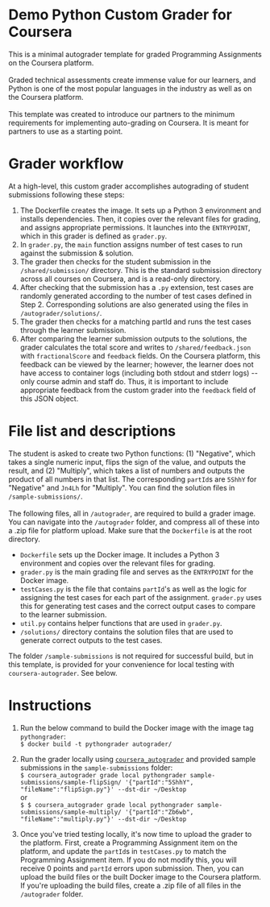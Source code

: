 # Demo Python Custom Grader for Coursera
This is a minimal autograder template for graded Programming Assignments on the Coursera platform.
<br><br>Graded technical assessments create immense value for our learners, and Python is one of the most popular languages in the industry as well as on the Coursera platform.
<br><br>This template was created to introduce our partners to the minimum requirements for implementing auto-grading on Coursera. It is meant for partners to use as a starting point.

# Grader workflow
At a high-level, this custom grader accomplishes autograding of student submissions following these steps:
1. The Dockerfile creates the image. It sets up a Python 3 environment and installs dependencies. Then, it copies over the relevant files for grading, and assigns appropriate permissions. It launches into the `ENTRYPOINT`, which in this grader is defined as `grader.py`.
2. In `grader.py`, the `main` function assigns number of test cases to run against the submission & solution.
3. The grader then checks for the student submission in the `/shared/submission/` directory. This is the standard submission directory across all courses on Coursera, and is a read-only directory.
4. After checking that the submission has a `.py` extension, test cases are randomly generated according to the number of test cases defined in Step 2. Corresponding solutions are also generated using the files in `/autograder/solutions/`.
5. The grader then checks for a matching partId and runs the test cases through the learner submission.
6. After comparing the learner submission outputs to the solutions, the grader calculates the total score and writes to `/shared/feedback.json` with `fractionalScore` and `feedback` fields. On the Coursera platform, this feedback can be viewed by the learner; however, the learner does not have access to container logs (including both stdout and stderr logs) -- only course admin and staff do. Thus, it is important to include appropriate feedback from the custom grader into the `feedback` field of this JSON object. 

# File list and descriptions
The student is asked to create two Python functions: (1) "Negative", which takes a single numeric input,  flips the sign of the value, and outputs the result, and (2) "Multiply", which takes a list of numbers and outputs the product of all numbers in that list. The corresponding `partId`s are `5ShhY` for "Negative" and `Jn4Lh` for "Multiply". You can find the solution files in `/sample-submissions/`.
<br><br>
The following files, all in `/autograder`, are required to build a grader image. You can navigate into the `/autograder` folder, and compress all of these into a .zip file for platform upload. Make sure that the `Dockerfile` is at the root directory.
* `Dockerfile` sets up the Docker image. It includes a Python 3 environment and copies over the relevant files for grading.
* `grader.py` is the main grading file and serves as the `ENTRYPOINT` for the Docker image.
* `testCases.py` is the file that contains `partId`'s as well as the logic for assigning the test cases for each part of the assignment. `grader.py` uses this for generating test cases and the correct output cases to compare to the learner submission.
* `util.py` contains helper functions that are used in `grader.py`.
* `/solutions/` directory contains the solution files that are used to generate correct outputs to the test cases.

The folder `/sample-submissions` is not required for successful build, but in this template, is provided for your convenience for local testing with `coursera-autograder`. See below.

# Instructions
1. Run the below command to build the Docker image with the image tag `pythongrader`:
<br>`$ docker build -t pythongrader autograder/`

2. Run the grader locally using [`coursera_autograder`](https://github.com/coursera/coursera_autograder) and provided sample submissions in the `sample-submissions` folder:
<br>`$ coursera_autograder grade local pythongrader sample-submissions/sample-flipSign/ '{"partId":"5ShhY", "fileName":"flipSign.py"}' --dst-dir ~/Desktop`
<br>or
<br>`$ $ coursera_autograder grade local pythongrader sample-submissions/sample-multiply/ '{"partId":"Zb6wb", "fileName":"multiply.py"}' --dst-dir ~/Desktop`

3. Once you've tried testing locally, it's now time to upload the grader to the platform. First, create a Programming Assignment item on the platform, and update the `partId`s in `testCases.py` to match the Programming Assignment item. If you do not modify this, you will receive 0 points and `partId` errors upon submission. Then, you can upload the build files or the built Docker image to the Coursera platform. If you're uploading the build files, create a .zip file of all files in the `/autograder` folder. 
